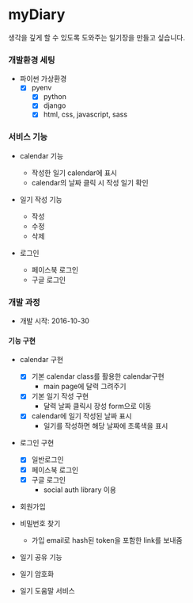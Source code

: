 # myDiary
생각을 깊게 할 수 있도록 도와주는 일기장을 만들고 싶습니다.

### 개발환경 세팅

- 파이썬 가상환경
  - [x] pyenv
	- [x] python
	- [x] django
	- [x] html, css, javascript, sass

### 서비스 기능
- calendar 기능 
	- 작성한 일기 calendar에 표시
	- calendar의 날짜 클릭 시 작성 일기 확인
	 
	
- 일기 작성 기능
	- 작성
	- 수정
	- 삭제
	
- 로그인
	- 페이스북 로그인
	- 구글 로그인	
### 개발 과정

-  개발 시작: 2016-10-30

#### 기능 구현

- calendar 구현
	 - [x] 기본 calendar class를 활용한 calendar구현
		- main page에 달력 그려주기
	- [x] 기본 일기 작성 구현
		- 달력 날짜 클릭시 장성 form으로 이동
	- [x] calendar에 일기 작성된 날짜 표시
		- 일기를 작성하면 해당 날짜에 초록색을 표시
	
- 로그인 구현
	- [x] 일반로그인	
	- [x] 페이스북 로그인
	- [x] 구글 로그인
		- social auth library 이용
- 회원가입

- 비밀번호 찾기
	- 가입 email로 hash된 token을 포함한 link를 보내줌			
- 일기 공유 기능

- 일기 암호화

- 일기 도움말 서비스	
